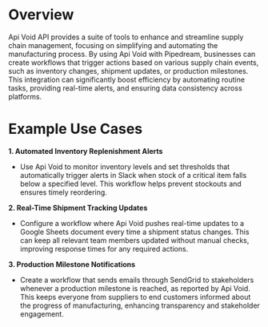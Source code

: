 # Overview

Api Void API provides a suite of tools to enhance and streamline supply chain management, focusing on simplifying and automating the manufacturing process. By using Api Void with Pipedream, businesses can create workflows that trigger actions based on various supply chain events, such as inventory changes, shipment updates, or production milestones. This integration can significantly boost efficiency by automating routine tasks, providing real-time alerts, and ensuring data consistency across platforms.

# Example Use Cases

**1. Automated Inventory Replenishment Alerts**

- Use Api Void to monitor inventory levels and set thresholds that automatically trigger alerts in Slack when stock of a critical item falls below a specified level. This workflow helps prevent stockouts and ensures timely reordering.

**2. Real-Time Shipment Tracking Updates**

- Configure a workflow where Api Void pushes real-time updates to a Google Sheets document every time a shipment status changes. This can keep all relevant team members updated without manual checks, improving response times for any required actions.

**3. Production Milestone Notifications**

- Create a workflow that sends emails through SendGrid to stakeholders whenever a production milestone is reached, as reported by Api Void. This keeps everyone from suppliers to end customers informed about the progress of manufacturing, enhancing transparency and stakeholder engagement.
